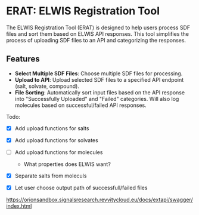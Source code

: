 # ERAT: ELWIS Registration Tool

The ELWIS Registration Tool (ERAT) is designed to help users process SDF files and sort them based on ELWIS API responses. This tool simplifies the process of uploading SDF files to an API and categorizing the responses.

## Features
- **Select Multiple SDF Files**: Choose multiple SDF files for processing.
- **Upload to API**: Upload selected SDF files to a specified API endpoint (salt, solvate, compound).
- **File Sorting**: Automatically sort input files based on the API response into "Successfully Uploaded" and "Failed" categories. Will also log molecules based on successful/failed API responses.

Todo:
- [X] Add upload functions for salts
- [X] Add upload functions for solvates
- [ ] Add upload functions for molecules
    - What properties does ELWIS want?
- [X] Separate salts from moleculs
- [X] Let user choose output path of successfull/failed files 


https://orionsandbox.signalsresearch.revvitycloud.eu/docs/extapi/swagger/index.html
